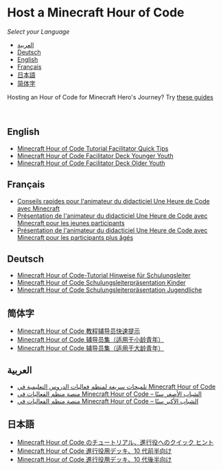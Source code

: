 

# Host a Minecraft Hour of Code


*Select your Language*

* <a href='#ar-SA'>العربية</a>
* <a href='#de-DE'>Deutsch</a>
* <a href='#en-US'>English</a>
* <a href='#fr-FR'>Français</a>
* <a href='#ja-JP'>日本語</a>
* <a href='#zh-CN'>简体字</a>

Hosting an Hour of Code for Minecraft Hero's Journey? Try <a href='facilitator/hero_guides'>these guides</a>


<br/>

## <a name='en-US'>English</a>

- <a href='facilitator/en-US/2018_Minecraft_HoC_Tutorial_Facilitator_Quick_Tips_Final_101617.docx'>Minecraft Hour of Code Tutorial Facilitator Quick Tips</a>
- <a href='facilitator/en-US/2018_Minecraft_Hour_of_Code_Facilitator_Deck_Younger_Youth_Final_101617.pptx'>Minecraft Hour of Code Facilitator Deck Younger Youth</a>
- <a href='facilitator/en-US/2018_Minecraft_Hour_of_Code_Facilitator_Deck_Older_Youth_Final_101617.pptx'>Minecraft Hour of Code Facilitator Deck Older Youth</a>

## <a name='fr-FR'>Français</a>

- <a href='facilitator/fr-FR/2018_Minecraft_HoC_Tutorial_Facilitator_Quick_Tips_Final_101617.docx'>Conseils rapides pour l'animateur du didacticiel Une Heure de Code avec Minecraft</a>
- <a href='facilitator/fr-FR/2018_Minecraft_Hour_of_Code_Facilitator_Deck_Younger_Youth_Final_101617.pptx'>Présentation de l'animateur du didacticiel Une Heure de Code avec Minecraft pour les jeunes participants</a>
- <a href='facilitator/fr-FR/2018_Minecraft_Hour_of_Code_Facilitator_Deck_Older_Youth_Final_101617.pptx'>Présentation de l'animateur du didacticiel Une Heure de Code avec Minecraft pour les participants plus âgés</a>

## <a name='de-DE'>Deutsch</a>

- <a href='facilitator/de-DE/2018_Minecraft_HoC_Tutorial_Facilitator_Quick_Tips_Final_101617.docx'>Minecraft Hour of Code-Tutorial Hinweise für Schulungsleiter</a>
- <a href='facilitator/de-DE/2018_Minecraft_Hour_of_Code_Facilitator_Deck_Younger_Youth_Final_101617.pptx'>Minecraft Hour of Code Schulungsleiterpräsentation Kinder</a>
- <a href='facilitator/de-DE/2018_Minecraft_Hour_of_Code_Facilitator_Deck_Older_Youth_Final_101617.pptx'>Minecraft Hour of Code Schulungsleiterpräsentation Jugendliche</a>

## <a name='zh-CN'>简体字</a>

- <a href='facilitator/zh-CN/2018_Minecraft_HoC_Tutorial_Facilitator_Quick_Tips_Final_101617.docx'>Minecraft Hour of Code 教程辅导员快速提示</a>
- <a href='facilitator/zh-CN/2018_Minecraft_Hour_of_Code_Facilitator_Deck_Younger_Youth_Final_101617.pptx'>Minecraft Hour of Code 辅导员集（适用于小龄青年）</a>
- <a href='facilitator/zh-CN/2018_Minecraft_Hour_of_Code_Facilitator_Deck_Older_Youth_Final_101617.pptx'>Minecraft Hour of Code 辅导员集（适用于大龄青年）</a>

## <a name='ar-SA'>العربية</a>

- <a href='facilitator/ar-SA/2018_Minecraft_HoC_Tutorial_Facilitator_Quick_Tips_Final_101617.docx'> تلميحات سريعة لمنظم فعاليات الدروس التعليمية في Minecraft Hour of Code</a>
- <a href='facilitator/ar-SA/2018_Minecraft_Hour_of_Code_Facilitator_Deck_Younger_Youth_Final_101617.pptx'>منصة منظم الفعاليات في  Minecraft Hour of Code – الشباب الأصغر سنًا</a>
- <a href='facilitator/ar-SA/2018_Minecraft_Hour_of_Code_Facilitator_Deck_Older_Youth_Final_101617.pptx'>منصة منظم الفعاليات في  Minecraft Hour of Code – الشباب الأكبر سنًا</a>

## <a name='ja-JP'>日本語</a>

- <a href='facilitator/ja-JP/2018_Minecraft_HoC_Tutorial_Facilitator_Quick_Tips_Final_101617.docx'>Minecraft Hour of Code のチュートリアル、進行役へのクイック ヒント</a>
- <a href='facilitator/ja-JP/2018_Minecraft_Hour_of_Code_Facilitator_Deck_Younger_Youth_Final_101617.pptx'>Minecraft Hour of Code 進行役用デッキ、10 代前半向け</a>
- <a href='facilitator/ja-JP/2018_Minecraft_Hour_of_Code_Facilitator_Deck_Older_Youth_Final_101617.pptx'>Minecraft Hour of Code 進行役用デッキ、10 代後半向け</a>

